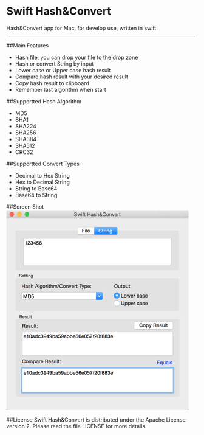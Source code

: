 # Swift Hash&Convert

Hash&Convert app for Mac, for develop use, written in swift.

---
##Main Features
* Hash file, you can drop your file to the drop zone
* Hash or convert String by input
* Lower case or Upper case hash result
* Compare hash result with your desired result
* Copy hash result to clipboard
* Remember last algorithm when start


##Supportted Hash Algorithm
* MD5
* SHA1
* SHA224
* SHA256
* SHA384
* SHA512
* CRC32

##Supportted Convert Types
* Decimal to Hex String
* Hex to Decimal String
* String to Base64
* Base64 to String

##Screen Shot
![demo](https://raw.githubusercontent.com/yaoxinghuo/SwiftHash/master/screenshot.png)

##License
Swift Hash&Convert is distributed under the Apache License version 2. Please read the file LICENSE for more details.
